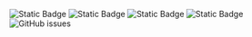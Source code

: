 ![Static Badge](https://img.shields.io/badge/blacklists-60-000000) ![Static Badge](https://img.shields.io/badge/blacklisted-2433964-cc0000) ![Static Badge](https://img.shields.io/badge/whitelisted-2244-00CC00) ![Static Badge](https://img.shields.io/badge/streaming_blacklist-28107-000000) ![GitHub issues](https://img.shields.io/github/issues/fabriziosalmi/blacklists)
